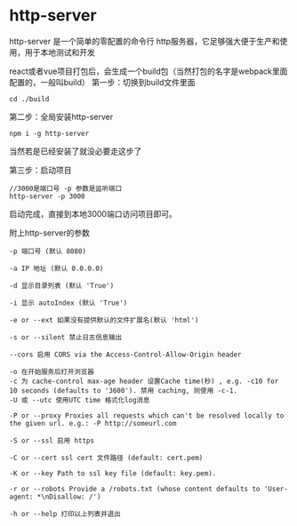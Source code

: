 # http-server
http-server 是一个简单的零配置的命令行 http服务器，它足够强大便于生产和使用，用于本地测试和开发

react或者vue项目打包后，会生成一个build包（当然打包的名字是webpack里面配置的，一般叫build）
第一步：切换到build文件里面
```
cd ./build
```
第二步：全局安装http-server
```
npm i -g http-server
```
当然若是已经安装了就没必要走这步了

第三步：启动项目
```
//3000是端口号 -p 参数是监听端口
http-server -p 3000
```
启动完成，直接到本地3000端口访问项目即可。

附上http-server的参数
```
-p 端口号 (默认 8080)

-a IP 地址 (默认 0.0.0.0)

-d 显示目录列表 (默认 'True')

-i 显示 autoIndex (默认 'True')

-e or --ext 如果没有提供默认的文件扩展名(默认 'html')

-s or --silent 禁止日志信息输出

--cors 启用 CORS via the Access-Control-Allow-Origin header

-o 在开始服务后打开浏览器
-c 为 cache-control max-age header 设置Cache time(秒) , e.g. -c10 for 10 seconds (defaults to '3600'). 禁用 caching, 则使用 -c-1.
-U 或 --utc 使用UTC time 格式化log消息

-P or --proxy Proxies all requests which can't be resolved locally to the given url. e.g.: -P http://someurl.com

-S or --ssl 启用 https

-C or --cert ssl cert 文件路径 (default: cert.pem)

-K or --key Path to ssl key file (default: key.pem).

-r or --robots Provide a /robots.txt (whose content defaults to 'User-agent: *\nDisallow: /')

-h or --help 打印以上列表并退出
```